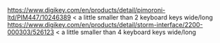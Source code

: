 https://www.digikey.com/en/products/detail/pimoroni-ltd/PIM447/10246389   < a little smaller than 2 keyboard keys wide/long
https://www.digikey.com/en/products/detail/storm-interface/2200-000303/526123  < a little smaller than 4 keyboard keys wide/long
